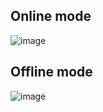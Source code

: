 ## Online mode
![image](https://github.com/prog-harsh/chat-screen-pwa/assets/62786689/7e410088-027b-43a9-bde6-4e4be1e26dce)


## Offline mode 
![image](https://github.com/prog-harsh/chat-screen-pwa/assets/62786689/1eda71cb-fcc3-48c0-9492-612379885612)
